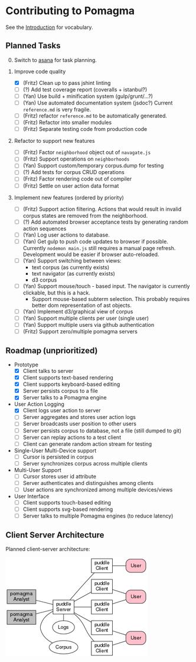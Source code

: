 # Contributing to Pomagma

See the [Introduction](/doc/intro.md) for vocabulary.

## Planned Tasks

0. Switch to [asana](https://app.asana.com/0/15654386884203) for task planning.

1. Improve code quality
    - [x] (Fritz) Clean up to pass jshint linting
    - [ ] (?) Add test coverage report (coveralls + istanbul?)
    - [ ] (Yan) Use build + minification system (gulp/grunt/...?)
    - [ ] (Yan) Use automated documentation system (jsdoc?)
        Current `reference.md` is very fragile.
    - [ ] (Fritz) refactor `reference.md` to be automatically generated.
    - [ ] (Fritz) Refactor into smaller modules
    - [ ] (Fritz) Separate testing code from production code

2. Refactor to support new features
    - [ ] (Fritz) Factor `neighborhood` object out of `navagate.js`
    - [ ] (Fritz) Support operations on `neighborhoods`
    - [ ] (Yan) Support custom/temporary corpus.dump for testing
    - [ ] (?) Add tests for corpus CRUD operations
    - [ ] (Fritz) Factor rendering code out of compiler
    - [ ] (Fritz) Settle on user action data format

3. Implement new features (ordered by priority)
    - [ ] (Fritz) Support action filtering.
        Actions that would result in invalid corpus states are removed from
        the neighborhood.
    - [ ] (?) Add automated browser acceptance tests
        by generating random action sequences
    - [ ] (Yan) Log user actions to database.
    - [ ] (Yan) Get gulp to push code updates to browser if possible.
        Currently `nodemon main.js` still requires a manual page refresh.
        Development would be easier if browser auto-reloaded.
    - [ ] (Yan) Support switching between views:
        - text corpus (as currently exists)
        - text navigator (as currently exists)
        - d3 corpus
    - [ ] (Yan) Support mouse/touch - based input.
        The navigator is currently clickable, but this is a hack.
        -   Support mouse-based subterm selection.
            This probably requires better dom representation of ast objects.
    - [ ] (Yan) Implement d3/graphical view of corpus
    - [ ] (Yan) Support multiple clients per user (single user)
    - [ ] (Yan) Support multiple users via github authentication
    - [ ] (Fritz) Support zero/multiple pomagma servers

## Roadmap (unprioritized)

- Prototype
    - [x] Client talks to server
    - [x] Client supports text-based rendering
    - [x] Client supports keyboard-based editing
    - [x] Server persists corpus to a file
    - [x] Server talks to a Pomagma engine
- User Action Logging
    - [x] Client logs user action to server
    - [ ] Server aggregates and stores user action logs
    - [ ] Server broadcasts user position to other users
    - [ ] Server persists corpus to database, not a file (still dumped to git)
    - [ ] Server can replay actions to a test client
    - [ ] Client can generate random action stream for testing
- Single-User Multi-Device support
    - [ ] Cursor is persisted in corpus
    - [ ] Server synchronizes corpus across multiple clients
- Multi-User Support
    - [ ] Cursor stores user id attribute
    - [ ] Server authenticates and distinguishes among clients
    - [ ] User actions are synchronized among multiple devices/views
- User Interface
    - [ ] Client supports touch-based editing
    - [ ] Client supports svg-based rendering
    - [ ] Server talks to multiple Pomagma engines (to reduce latency)

## Client Server Architecture

Planned client-server architecture:

[![Architecture](/doc/architecture.png)](/doc/architecture.pdf)
